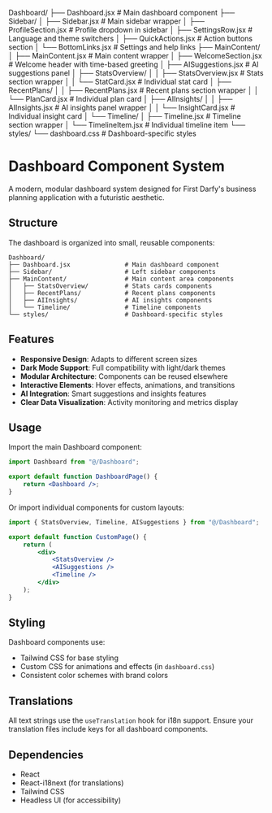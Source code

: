 Dashboard/
├── Dashboard.jsx # Main dashboard component
├── Sidebar/
│ ├── Sidebar.jsx # Main sidebar wrapper
│ ├── ProfileSection.jsx # Profile dropdown in sidebar
│ ├── SettingsRow.jsx # Language and theme switchers
│ ├── QuickActions.jsx # Action buttons section
│ └── BottomLinks.jsx # Settings and help links
├── MainContent/
│ ├── MainContent.jsx # Main content wrapper
│ ├── WelcomeSection.jsx # Welcome header with time-based greeting
│ ├── AISuggestions.jsx # AI suggestions panel
│ ├── StatsOverview/
│ │ ├── StatsOverview.jsx # Stats section wrapper
│ │ └── StatCard.jsx # Individual stat card
│ ├── RecentPlans/
│ │ ├── RecentPlans.jsx # Recent plans section wrapper
│ │ └── PlanCard.jsx # Individual plan card
│ ├── AIInsights/
│ │ ├── AIInsights.jsx # AI insights panel wrapper
│ │ └── InsightCard.jsx # Individual insight card
│ └── Timeline/
│ ├── Timeline.jsx # Timeline section wrapper
│ └── TimelineItem.jsx # Individual timeline item
└── styles/
└── dashboard.css # Dashboard-specific styles

# Dashboard Component System

A modern, modular dashboard system designed for First Darfy's business planning application with a futuristic aesthetic.

## Structure

The dashboard is organized into small, reusable components:

```
Dashboard/
├── Dashboard.jsx               # Main dashboard component
├── Sidebar/                    # Left sidebar components
├── MainContent/                # Main content area components
│   ├── StatsOverview/          # Stats cards components
│   ├── RecentPlans/            # Recent plans components
│   ├── AIInsights/             # AI insights components
│   └── Timeline/               # Timeline components
└── styles/                     # Dashboard-specific styles
```

## Features

-   **Responsive Design**: Adapts to different screen sizes
-   **Dark Mode Support**: Full compatibility with light/dark themes
-   **Modular Architecture**: Components can be reused elsewhere
-   **Interactive Elements**: Hover effects, animations, and transitions
-   **AI Integration**: Smart suggestions and insights features
-   **Clear Data Visualization**: Activity monitoring and metrics display

## Usage

Import the main Dashboard component:

```jsx
import Dashboard from "@/Dashboard";

export default function DashboardPage() {
    return <Dashboard />;
}
```

Or import individual components for custom layouts:

```jsx
import { StatsOverview, Timeline, AISuggestions } from "@/Dashboard";

export default function CustomPage() {
    return (
        <div>
            <StatsOverview />
            <AISuggestions />
            <Timeline />
        </div>
    );
}
```

## Styling

Dashboard components use:

-   Tailwind CSS for base styling
-   Custom CSS for animations and effects (in `dashboard.css`)
-   Consistent color schemes with brand colors

## Translations

All text strings use the `useTranslation` hook for i18n support. Ensure your translation files include keys for all dashboard components.

## Dependencies

-   React
-   React-i18next (for translations)
-   Tailwind CSS
-   Headless UI (for accessibility)
